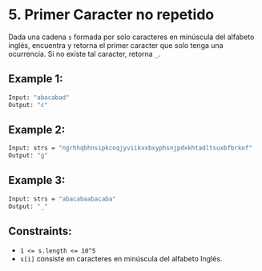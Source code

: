 # 5. Primer Caracter no repetido

Dada una cadena `s` formada por solo caracteres en minúscula del alfabeto inglés, encuentra y retorna el primer caracter que solo tenga una ocurrencia.
Si no existe tal caracter, retorna `_`.

## Example 1:

```bash
Input: "abacabad"
Output: "c"
```

## Example 2:

```bash
Input: strs = "ngrhhqbhnsipkcoqjyviikvxbxyphsnjpdxkhtadltsuxbfbrkof"
Output: "g"
```

## Example 3:

```bash
Input: strs = "abacabaabacaba"
Output: "_"
```

## Constraints:

- `1 <= s.length <= 10^5`
- `s[i]` consiste en caracteres en minúscula del alfabeto Inglés.
